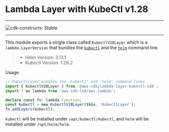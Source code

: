 # Lambda Layer with KubeCtl v1.28
<!--BEGIN STABILITY BANNER-->

---

![cdk-constructs: Stable](https://img.shields.io/badge/cdk--constructs-stable-success.svg?style=for-the-badge)

---

<!--END STABILITY BANNER-->

This module exports a single class called `KubectlV28Layer` which is a `lambda.LayerVersion` that
bundles the [`kubectl`](https://kubernetes.io/docs/reference/kubectl/kubectl/) and the
[`helm`](https://helm.sh/) command line.

> - Helm Version: 3.13.1
> - Kubectl Version: 1.28.2
>

Usage:

```ts
// KubectlLayer bundles the 'kubectl' and 'helm' command lines
import { KubectlV28Layer } from '@aws-cdk/lambda-layer-kubectl-v28';
import * as lambda from 'aws-cdk-lib/aws-lambda';

declare const fn: lambda.Function;
const kubectl = new KubectlV28Layer(this, 'KubectlLayer');
fn.addLayers(kubectl);
```

`kubectl` will be installed under `/opt/kubectl/kubectl`, and `helm` will be installed under `/opt/helm/helm`.
